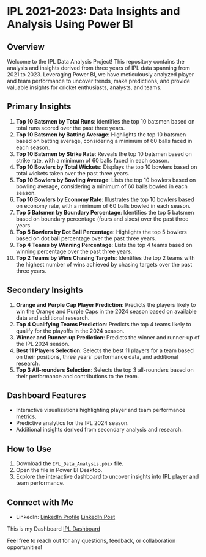 # IPL 2021-2023: Data Insights and Analysis Using Power BI

## Overview
Welcome to the IPL Data Analysis Project! This repository contains the analysis and insights derived from three years of IPL data spanning from 2021 to 2023. Leveraging Power BI, we have meticulously analyzed player and team performance to uncover trends, make predictions, and provide valuable insights for cricket enthusiasts, analysts, and teams.

## Primary Insights
1. **Top 10 Batsmen by Total Runs**: Identifies the top 10 batsmen based on total runs scored over the past three years.
2. **Top 10 Batsmen by Batting Average**: Highlights the top 10 batsmen based on batting average, considering a minimum of 60 balls faced in each season.
3. **Top 10 Batsmen by Strike Rate**: Reveals the top 10 batsmen based on strike rate, with a minimum of 60 balls faced in each season.
4. **Top 10 Bowlers by Total Wickets**: Displays the top 10 bowlers based on total wickets taken over the past three years.
5. **Top 10 Bowlers by Bowling Average**: Lists the top 10 bowlers based on bowling average, considering a minimum of 60 balls bowled in each season.
6. **Top 10 Bowlers by Economy Rate**: Illustrates the top 10 bowlers based on economy rate, with a minimum of 60 balls bowled in each season.
7. **Top 5 Batsmen by Boundary Percentage**: Identifies the top 5 batsmen based on boundary percentage (fours and sixes) over the past three years.
8. **Top 5 Bowlers by Dot Ball Percentage**: Highlights the top 5 bowlers based on dot ball percentage over the past three years.
9. **Top 4 Teams by Winning Percentage**: Lists the top 4 teams based on winning percentage over the past three years.
10. **Top 2 Teams by Wins Chasing Targets**: Identifies the top 2 teams with the highest number of wins achieved by chasing targets over the past three years.

## Secondary Insights
1. **Orange and Purple Cap Player Prediction**: Predicts the players likely to win the Orange and Purple Caps in the 2024 season based on available data and additional research.
2. **Top 4 Qualifying Teams Prediction**: Predicts the top 4 teams likely to qualify for the playoffs in the 2024 season.
3. **Winner and Runner-up Prediction**: Predicts the winner and runner-up of the IPL 2024 season.
4. **Best 11 Players Selection**: Selects the best 11 players for a team based on their positions, three years' performance data, and additional research.
5. **Top 3 All-rounders Selection**: Selects the top 3 all-rounders based on their performance and contributions to the team.

## Dashboard Features
- Interactive visualizations highlighting player and team performance metrics.
- Predictive analytics for the IPL 2024 season.
- Additional insights derived from secondary analysis and research.

## How to Use
1. Download the `IPL_Data_Analysis.pbix` file.
2. Open the file in Power BI Desktop.
3. Explore the interactive dashboard to uncover insights into IPL player and team performance.

## Connect with Me
- LinkedIn: [LinkedIn Profile](www.linkedin.com/in/amit-sharma-294642251) [LinkedIn Post](https://www.linkedin.com/posts/amit-sharma-294642251_ipl-2021-2023-data-insights-and-analysis-activity-7181262497314652160-uJ_W?utm_source=share&utm_medium=member_desktop)



This is my Dashboard [IPL Dashboard](https://www.novypro.com/project/ipl-2021-2023-performance-data-insights-and-analysis)

Feel free to reach out for any questions, feedback, or collaboration opportunities!



